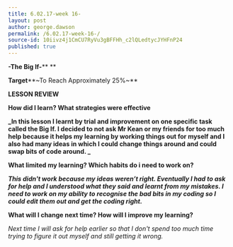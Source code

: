 ```yaml
---
title: 6.02.17-week 16-
layout: post
author: george.dawson
permalink: /6.02.17-week-16-/
source-id: 10iivz4j1CmCU7RyVu3gBFFHh_c2lQLedtycJYHFnP24
published: true
---
```

**-The Big If-****			**

**Target****~To Reach Approximately 25%~**

**LESSON REVIEW**

**How did I learn? What strategies were effective**

**_In this lesson I learnt by trial and improvement on one specific task called the Big If. I decided to not ask Mr Kean or my friends for too much help because it helps my learning by working things out for myself and I also had many ideas in which I could change things around and could swap bits of code around. _**

**What limited my learning? Which habits do i need to work on?**

**_This didn't work because my ideas weren’t right. Eventually I had to ask for help and I understood what they said and learnt from my mistakes. I need to work on my ability to recognise the bad bits in my coding so I could edit them out and get the coding right._**

**What will I change next time? How will I improve my learning?**

*Next time I will ask for help earlier so that I don't spend too much time trying to figure it out myself and still getting it wrong.*

